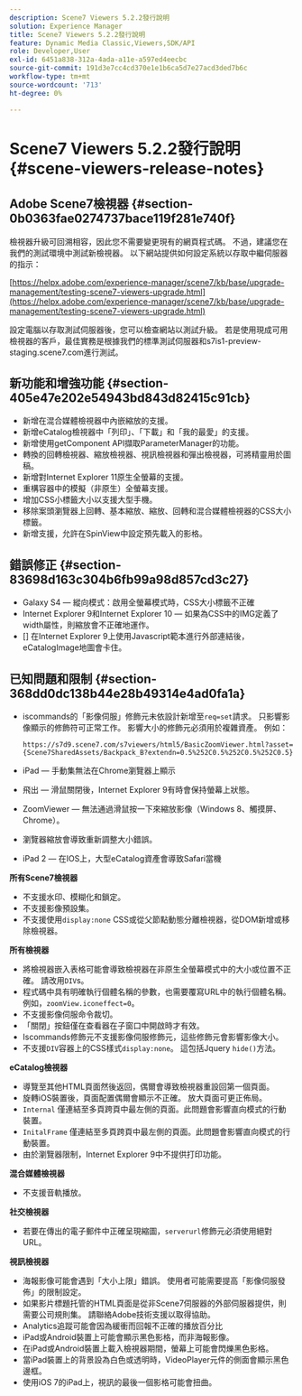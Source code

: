 ```yaml
---
description: Scene7 Viewers 5.2.2發行說明
solution: Experience Manager
title: Scene7 Viewers 5.2.2發行說明
feature: Dynamic Media Classic,Viewers,SDK/API
role: Developer,User
exl-id: 6451a838-312a-4ada-a11e-a597ed4eecbc
source-git-commit: 191d3e7cc4cd370e1e1b6ca5d7e27acd3ded7b6c
workflow-type: tm+mt
source-wordcount: '713'
ht-degree: 0%

---
```


# Scene7 Viewers 5.2.2發行說明{#scene-viewers-release-notes}

## Adobe Scene7檢視器 {#section-0b0363fae0274737bace119f281e740f}

檢視器升級可回溯相容，因此您不需要變更現有的網頁程式碼。 不過，建議您在我們的測試環境中測試新檢視器。 以下網站提供如何設定系統以存取中繼伺服器的指示：

[https://helpx.adobe.com/experience-manager/scene7/kb/base/upgrade-management/testing-scene7-viewers-upgrade.html](https://helpx.adobe.com/experience-manager/scene7/kb/base/upgrade-management/testing-scene7-viewers-upgrade.html)

設定電腦以存取測試伺服器後，您可以檢查網站以測試升級。 若是使用現成可用檢視器的客戶，最佳實務是根據我們的標準測試伺服器和s7is1-preview-staging.scene7.com進行測試。

## 新功能和增強功能 {#section-405e47e202e54943bd843d82415c91cb}

* 新增在混合媒體檢視器中內嵌縮放的支援。
* 新增eCatalog檢視器中「列印」、「下載」和「我的最愛」的支援。
* 新增使用getComponent API擷取ParameterManager的功能。
* 轉換的回轉檢視器、縮放檢視器、視訊檢視器和彈出檢視器，可將精靈用於圖稿。
* 新增對Internet Explorer 11原生全螢幕的支援。
* 重構容器中的模擬（非原生）全螢幕支援。
* 增加CSS小標籤大小以支援大型手機。
* 移除案頭瀏覽器上回轉、基本縮放、縮放、回轉和混合媒體檢視器的CSS大小標籤。
* 新增支援，允許在SpinView中設定預先載入的影格。

## 錯誤修正 {#section-83698d163c304b6fb99a98d857cd3c27}

* Galaxy S4 — 縱向模式：啟用全螢幕模式時，CSS大小標籤不正確
* Internet Explorer 9和Internet Explorer 10 — 如果為CSS中的IMG定義了width屬性，則縮放會不正確地運作。
* [] 在Internet Explorer 9上使用Javascript範本進行外部連結後，eCatalogImage地圖會卡住。

## 已知問題和限制 {#section-368dd0dc138b44e28b49314e4ad0fa1a}

* iscommands的「影像伺服」修飾元未依設計新增至`req=set`請求。 只影響影像顯示的修飾符可正常工作。 影響大小的修飾元必須用於複雜資產。 例如：

   ```
   https://s7d9.scene7.com/s7viewers/html5/BasicZoomViewer.html?asset= {Scene7SharedAssets/Backpack_B?extendn=0.5%252C0.5%252C0.5%252C0.5}
   ```

* iPad — 手動集無法在Chrome瀏覽器上顯示
* 飛出 — 滑鼠關閉後，Internet Explorer 9有時會保持螢幕上狀態。
* ZoomViewer — 無法通過滑鼠按一下來縮放影像（Windows 8、觸摸屏、Chrome）。
* 瀏覽器縮放會導致重新調整大小錯誤。
* iPad 2 — 在IOS上，大型eCatalog資產會導致Safari當機

**所有Scene7檢視器**

* 不支援水印、模糊化和鎖定。
* 不支援影像預設集。
* 不支援使用`display:none` CSS或從父節點動態分離檢視器，從DOM新增或移除檢視器。

**所有檢視器**

* 將檢視器嵌入表格可能會導致檢視器在非原生全螢幕模式中的大小或位置不正確。 請改用`DIV`s。
* 程式碼中具有明確執行個體名稱的參數，也需要覆寫URL中的執行個體名稱。 例如，`zoomView.iconeffect=0`。
* 不支援影像伺服命令裁切。
* 「關閉」按鈕僅在查看器在子窗口中開啟時才有效。
* Iscommands修飾元不支援影像伺服修飾元，這些修飾元會影響影像大小。
* 不支援`DIV`容器上的CSS樣式`display:none`。 這包括Jquery `hide()`方法。

**eCatalog檢視器**

* 導覽至其他HTML頁面然後返回，偶爾會導致檢視器重設回第一個頁面。
* 旋轉iOS裝置後，頁面配置偶爾會顯示不正確。 放大頁面可更正佈局。
* `Internal` 僅連結至多頁跨頁中最左側的頁面。此問題會影響直向模式的行動裝置。
* `InitalFrame` 僅連結至多頁跨頁中最左側的頁面。此問題會影響直向模式的行動裝置。
* 由於瀏覽器限制，Internet Explorer 9中不提供打印功能。

**混合媒體檢視器**

* 不支援音軌播放。

**社交檢視器**

* 若要在傳出的電子郵件中正確呈現縮圖，`serverurl`修飾元必須使用絕對URL。

**視訊檢視器**

* 海報影像可能會遇到「大小上限」錯誤。 使用者可能需要提高「影像伺服發佈」的限制設定。
* 如果影片標題托管的HTML頁面是從非Scene7伺服器的外部伺服器提供，則需要公司規則集。 請聯絡Adobe技術支援以取得協助。
* Analytics追蹤可能會因為緩衝而回報不正確的播放百分比
* iPad或Android裝置上可能會顯示黑色影格，而非海報影像。
* 在iPad或Android裝置上載入檢視器期間，螢幕上可能會閃爍黑色影格。
* 當iPad裝置上的背景設為白色或透明時，VideoPlayer元件的側面會顯示黑色邊框。
* 使用iOS 7的iPad上，視訊的最後一個影格可能會扭曲。
